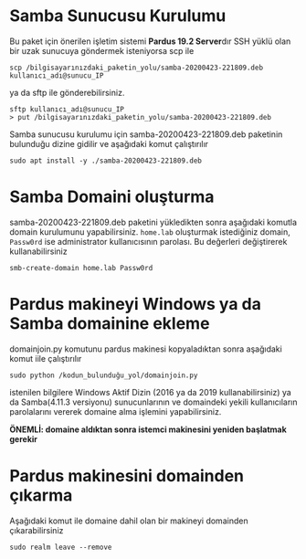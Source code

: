 # Samba Sunucusu Kurulumu
Bu paket için önerilen işletim sistemi **Pardus 19.2 Server**dır
SSH yüklü olan bir uzak sunucuya göndermek isteniyorsa scp ile 
```
scp /bilgisayarınızdaki_paketin_yolu/samba-20200423-221809.deb kullanıcı_adı@sunucu_IP
```
ya da sftp ile gönderebilirsiniz.
```
sftp kullanıcı_adı@sunucu_IP
> put /bilgisayarınızdaki_paketin_yolu/samba-20200423-221809.deb
```
Samba sunucusu kurulumu için samba-20200423-221809.deb paketinin bulunduğu dizine gidilir ve aşağıdaki komut çalıştırılır
```
sudo apt install -y ./samba-20200423-221809.deb  
```
# Samba Domaini oluşturma
samba-20200423-221809.deb   paketini yükledikten sonra aşağıdaki komutla domain kurulumunu yapabilirsiniz.
`home.lab` oluşturmak istediğiniz domain, `Passw0rd` ise administrator kullanıcısının parolası. Bu değerleri değiştirerek kullanabilirsiniz
```
smb-create-domain home.lab Passw0rd
```

# Pardus makineyi Windows ya da Samba domainine ekleme
domainjoin.py komutunu pardus makinesi kopyaladıktan sonra aşağıdaki komut iile çalıştırılır
```
sudo python /kodun_bulunduğu_yol/domainjoin.py
```
istenilen bilgilere Windows Aktif Dizin (2016 ya da 2019 kullanabilirsiniz) ya da Samba(4.11.3 versiyonu) sunucunlarının ve domaindeki yekili kullanıcıların parolalarını vererek domaine alma işlemini yapabilirsiniz.

**ÖNEMLİ: domaine aldıktan sonra istemci makinesini yeniden başlatmak gerekir**
# Pardus makinesini domainden çıkarma
Aşağıdaki komut ile domaine dahil olan bir makineyi domainden çıkarabilirsiniz
```
sudo realm leave --remove
```
